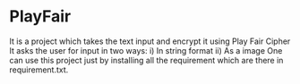 # PlayFair
It is a project which takes the text input and encrypt it using Play Fair Cipher
It asks the user for input in two ways:
  i) In string format 
  ii) As a image
One can use this project just by installing all the requirement which are there in requirement.txt.
